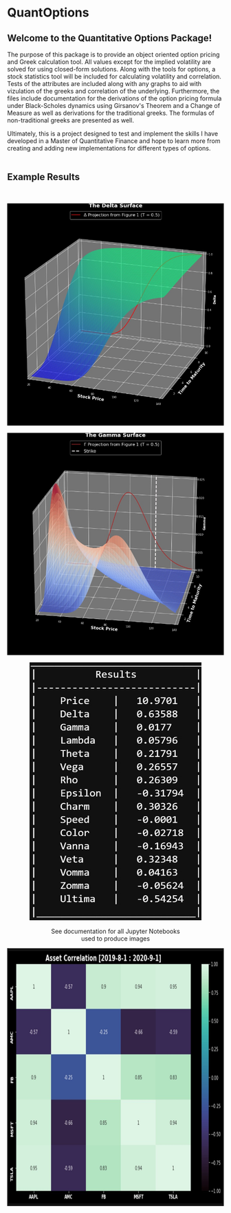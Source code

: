 # QuantOptions

## Welcome to the Quantitative Options Package!</font>
The purpose of this package is to provide an object oriented option pricing and Greek calculation tool. All values except for the implied volatility are solved for using closed-form solutions. Along with the tools for options, a stock statistics tool will be included for calculating volatility and correlation. Tests of the attributes are included along with any graphs to aid with vizulation of the greeks and correlation of the underlying. Furthermore, the files include documentation for the derivations of the option pricing formula under Black-Scholes dynamics using Girsanov's Theorem and a Change of Measure as well as derivations for the traditional greeks. The formulas of non-traditional greeks are presented as well.

Ultimately, this is a project designed to test and implement the skills I have developed in a Master of Quantitative Finance and hope to learn more from creating and adding new implementations for different types of options.
<br>
<br>
## Example Results
<br>

<p align="center">
    <img src="https://github.com/hrflkner/QuantOptions/blob/main/res/Delta_Surface.jpg">
</p>

<p align="center">
    <img src="https://github.com/hrflkner/QuantOptions/blob/main/res/Gamma_Surface.jpg">
</p>

<p align="center">
    <img src="https://github.com/hrflkner/QuantOptions/blob/main/res/test_results.jpg" width=400 height=600>
</p>

<p align="center">
    See documentation for all Jupyter Notebooks<br>
    used to produce images
</p>

<p align="center">
    <img src="https://github.com/hrflkner/QuantOptions/blob/main/res/stock_correlation.jpg" width=800 height=600>
</p>
